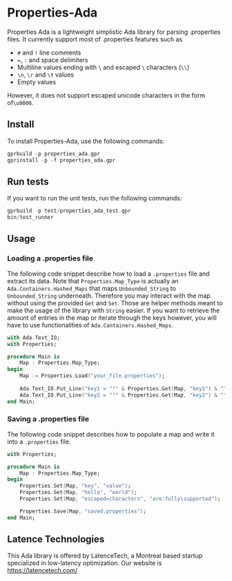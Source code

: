 # Properties-Ada

Properties Ada is a lightweight simplistic Ada library for parsing .properties 
files. It currently support most of .properties features such as

  - `#` and `!` line comments
  - `=`, `:` and space delimiters
  - Multiline values ending with `\` and escaped `\` characters (`\\`)
  - `\n`, `\r` and `\t` values
  - Empty values

However, it does not support escaped unicode characters in the form of`\u0000`.

## Install

To install Properties-Ada, use the following commands:

```ada
gprbuild -p properties_ada.gpr
gprinstall -p -f properties_ada.gpr
```

## Run tests

If you want to run the unit tests, run the following commands:

```ada
gprbuild -p test/properties_ada_test.gpr
bin/test_runner
```


## Usage

### Loading a .properties file

The following code snippet describe how to load a `.properties` file and extract
its data. Note that `Properties.Map_Type` is actually an 
`Ada.Containers.Hashed_Maps` that maps `Unbounded_String` to `Unbounded_String`
underneath. Therefore you may interact with the map without using the provided 
`Get` and `Set`. Those are helper methods meant to make the usage of the library
with `String` easier. If you want to retrieve the amount of entries in the map
or iterate through the keys however, you will have to use functionalities of
`Ada.Containers.Hashed_Maps`.

```ada
with Ada.Text_IO;
with Properties;

procedure Main is
    Map : Properties.Map_Type;
begin
    Map := Properties.Load("your_file.properties");
    
    Ada.Text_IO.Put_Line("key1 = """ & Properties.Get(Map, "key1") & """");
    Ada.Text_IO.Put_Line("key2 = """ & Properties.Get(Map, "key2") & """");
end Main;

```

### Saving a .properties file

The following code snippet describes how to populate a map and write it into
a `.properties` file.

```ada
with Properties;

procedure Main is
    Map : Properties.Map_Type;
begin
    Properties.Set(Map, "key", "value");
    Properties.Set(Map, "hello", "world");
    Properties.Set(Map, "escaped=characters", "are:fully\supported");

    Properties.Save(Map, "saved.properties");
end Main;
```


## Latence Technologies

This Ada library is offered by LatenceTech, a Montreal based startup specialized 
in low-latency optimization. Our website is https://latencetech.com/